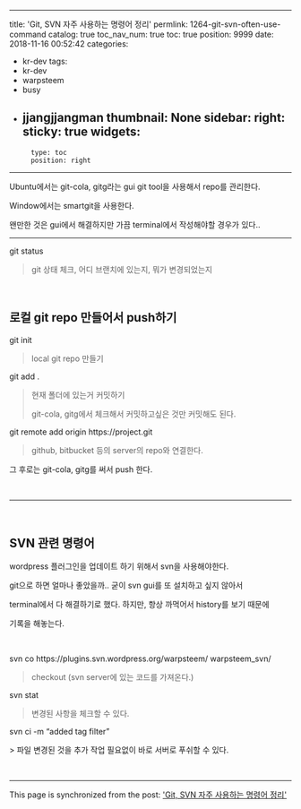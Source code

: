 
---
title: 'Git, SVN 자주 사용하는 명령어 정리'
permlink: 1264-git-svn-often-use-command
catalog: true
toc_nav_num: true
toc: true
position: 9999
date: 2018-11-16 00:52:42
categories:
- kr-dev
tags:
- kr-dev
- warpsteem
- busy
- jjangjjangman
thumbnail: None
sidebar:
    right:
        sticky: true
widgets:
    -
        type: toc
        position: right
---


<p>Ubuntu에서는 git-cola, gitg라는 gui git tool을 사용해서 repo를 관리한다.</p>
<p>Window에서는 smartgit을 사용한다.</p>
<p>왠만한 것은 gui에서 해결하지만 가끔 terminal에서 작성해야할 경우가 있다..</p>
<hr />
<p>git status</p>
<blockquote><p>git 상태 체크, 어디 브랜치에 있는지, 뭐가 변경되었는지</p></blockquote>
<p> </p>
<h2>로컬 git repo 만들어서 push하기</h2>
<p>git init</p>
<blockquote><p>local git repo 만들기</p></blockquote>
<p>git add .</p>
<blockquote><p>현재 폴더에 있는거 커밋하기</p>
<p>git-cola, gitg에서 체크해서 커밋하고싶은 것만 커밋해도 된다.</p></blockquote>
<p>git remote add origin https://project.git</p>
<blockquote><p>github, bitbucket 등의 server의 repo와 연결한다.</p></blockquote>
<p>그 후로는 git-cola, gitg를 써서 push 한다.</p>
<p> </p>
<hr />
<p> </p>
<h2>SVN 관련 명령어</h2>
<p>wordpress 플러그인을 업데이트 하기 위해서 svn을 사용해야한다.</p>
<p>git으로 하면 얼마나 좋았을까.. 굳이 svn gui를 또 설치하고 싶지 않아서</p>
<p>terminal에서 다 해결하기로 했다. 하지만, 항상 까먹어서 history를 보기 때문에</p>
<p>기록을 해놓는다.</p>
<p> </p>
<p>svn co https://plugins.svn.wordpress.org/warpsteem/ warpsteem_svn/</p>
<blockquote><p>checkout (svn server에 있는 코드를 가져온다.)</p></blockquote>
<p>svn stat</p>
<blockquote><p>변경된 사항을 체크할 수 있다.</p></blockquote>
<p>svn ci -m “added tag filter”</p>
<p>> 파일 변경된 것을 추가 작업 필요없이 바로 서버로 푸쉬할 수 있다.</p>
<p> </p>


- - -

This page is synchronized from the post: ['Git, SVN 자주 사용하는 명령어 정리'](https://steemit.com/@jacobyu/1264-git-svn-often-use-command)
